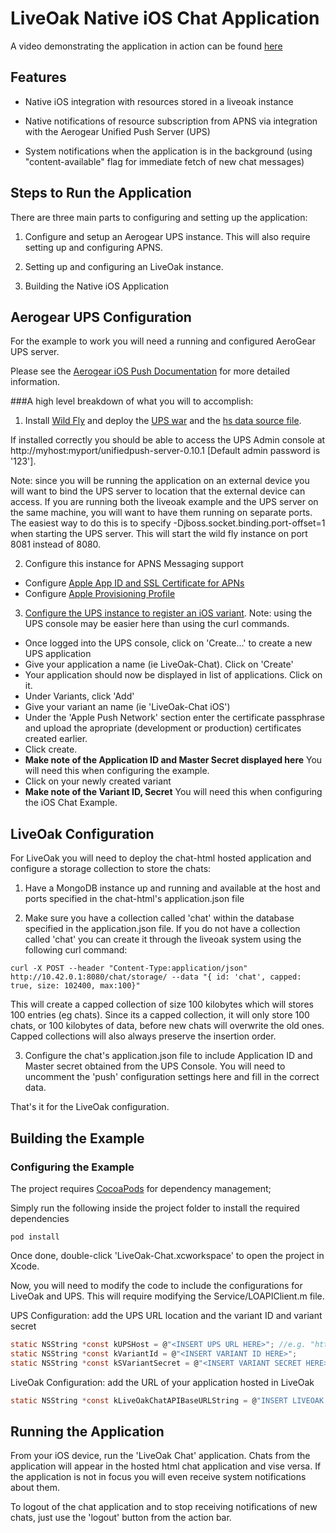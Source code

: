 LiveOak Native iOS Chat Application
=======================================

A video demonstrating the application in action can be found [here](https://vimeo.com/91153337)

Features
--------
* Native iOS integration with resources stored in a liveoak instance

* Native notifications of resource subscription from APNS via integration with the Aerogear Unified Push Server (UPS)

* System notifications when the application is in the background (using "content-available" flag for immediate fetch of new chat messages)


Steps to Run the Application
----------------------------

There are three main parts to configuring and setting up the application:

1) Configure and setup an Aerogear UPS instance. This will also require setting up and configuring APNS.

2) Setting up and configuring an LiveOak instance.

3) Building the Native iOS Application


Aerogear UPS Configuration
-------------------------------------

For the example to work you will need a running and configured AeroGear UPS server. 

Please see the [Aerogear iOS Push Documentation](http://aerogear.org/docs/guides/aerogear-push-ios/) for more detailed information. 

###A high level breakdown of what you will to accomplish:

1) Install [Wild Fly](http://wildfly.org/downloads/) and deploy the [UPS war](http://dl.bintray.com/aerogear/AeroGear-UnifiedPush/org/jboss/aerogear/unifiedpush/unifiedpush-server/0.10.1/unifiedpush-server-0.10.1.war) and the [hs data source file](https://raw.github.com/aerogear/aerogear-unifiedpush-server/0.10.x/databases/unifiedpush-h2-ds.xml).

If installed correctly you should be able to access the UPS Admin console at http://myhost:myport/unifiedpush-server-0.10.1 [Default admin password is '123'].

Note: since you will be running the application on an external device you will want to bind the UPS server to location that the external device can access. If you are running both the liveoak example and the UPS server on the same machine, you will want to have them running on separate ports. The easiest way to do this is to specify -Djboss.socket.binding.port-offset=1 when starting the UPS server. This will start the wild fly instance on port 8081 instead of 8080.

2) Configure this instance for APNS Messaging support
  
  - Configure [Apple App ID and SSL Certificate for APNs](http://aerogear.org/docs/guides/aerogear-push-ios/app-id-ssl-certificate-apns)
  - Configure [Apple Provisioning Profile](http://aerogear.org/docs/guides/aerogear-push-ios/provisioning-profiles)

3) [Configure the UPS instance to register an iOS variant](http://aerogear.org/docs/guides/aerogear-push-ios/unified-push-server). Note: using the UPS console may be easier here than using the curl commands.

  - Once logged into the UPS console, click on 'Create...' to create a new UPS application
  - Give your application a name (ie LiveOak-Chat). Click on 'Create'
  - Your application should now be displayed in list of applications. Click on it.
  - Under Variants, click 'Add'
  - Give your variant an name (ie 'LiveOak-Chat iOS')
  - Under the 'Apple Push Network' section enter the certificate passphrase and upload the apropriate (development or production) certificates created earlier.
  - Click create.
  - **Make note of the Application ID and Master Secret displayed here** You will need this when configuring the example.
  - Click on your newly created variant
  - **Make note of the Variant ID, Secret** You will need this when configuring the iOS Chat Example.

LiveOak Configuration
------------------------------

For LiveOak you will need to deploy the chat-html hosted application and configure a storage collection to store the chats: 

1) Have a MongoDB instance up and running and available at the host and ports specified in the chat-html's application.json file

2) Make sure you have a collection called 'chat' within the database specified in the application.json file. If you do not have a collection called 'chat' you can create it through the liveoak system using the following curl command:

```
curl -X POST --header "Content-Type:application/json" http://10.42.0.1:8080/chat/storage/ --data "{ id: 'chat', capped: true, size: 102400, max:100}"
```

This will create a capped collection of size 100 kilobytes which will stores 100 entries (eg chats). Since its a capped collection, it will only store 100 chats, or 100 kilobytes of data, before new chats will overwrite the old ones. Capped collections will also always preserve the insertion order.

3) Configure the chat's application.json file to include Application ID and Master secret obtained from the UPS Console. You will need to uncomment the 'push' configuration settings here and fill in the correct data.

That's it for the LiveOak configuration.


Building the Example
--------------------

### Configuring the Example

The project requires [CocoaPods](http://cocoapods.org/) for dependency management;

Simply run the following inside the project folder to install the required dependencies

    pod install

Once done, double-click 'LiveOak-Chat.xcworkspace' to open the project in Xcode.

Now, you will need to modify the code to include the configurations for LiveOak and UPS. This will require modifying the Service/LOAPIClient.m file.

UPS Configuration: add the UPS URL location and the variant ID and variant secret

```c
static NSString *const kUPSHost = @"<INSERT UPS URL HERE>"; //e.g. "http://myhost:myport/unifiedpush-server-0.10.1";
static NSString *const kVariantId = @"<INSERT VARIANT ID HERE>";
static NSString *const kSVariantSecret = @"<INSERT VARIANT SECRET HERE>";
```

LiveOak Configuration: add the URL of your application hosted in LiveOak 

```c
static NSString *const kLiveOakChatAPIBaseURLString = @"INSERT LIVEOAK APPLICATION URL" // e.g. "http://myhost:myport/chat-html";
```

Running the Application
-------------------------------
From your iOS device, run the 'LiveOak Chat' application. Chats from the application will appear in the hosted html chat application and vise versa. If the application is not in focus you will even receive system notifications about them.

To logout of the chat application and to stop receiving notifications of new chats, just use the 'logout' button from the action bar.
